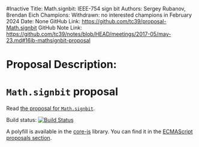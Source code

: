 #Inactive
Title: Math.signbit: IEEE-754 sign bit
Authors: Sergey Rubanov, Brendan Eich
Champions: Withdrawn: no interested champions in February 2024
Date: None
GitHub Link: https://github.com/tc39/proposal-Math.signbit
GitHub Note Link: https://github.com/tc39/notes/blob/HEAD/meetings/2017-05/may-23.md#16ib-mathsignbit-proposal

# Proposal Description:
# `Math.signbit` proposal

Read [the proposal for `Math.signbit`](https://tc39.github.io/proposal-Math.signbit/Math.signbit.html).

Build status: [![Build Status](https://travis-ci.org/tc39/proposal-Math.signbit.svg?branch=master)](https://travis-ci.org/tc39/proposal-Math.signbit)

A polyfill is available in the [core-js](https://github.com/zloirock/core-js) library. You can find it in the [ECMAScript proposals section](https://github.com/zloirock/core-js#mathsignbit).
